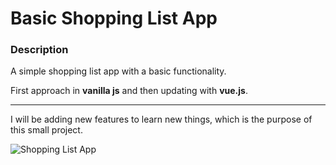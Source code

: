 # Basic Shopping List App

### Description

A simple shopping list app with a basic functionality. 

First approach in **vanilla js** and then updating with **vue.js**.

---

I will be adding new features to learn new things, which is the purpose of this small project.



![Shopping List App](https://user-images.githubusercontent.com/96197951/206872977-0d146033-b414-4e4b-af77-bfbc579905c5.jpg)
